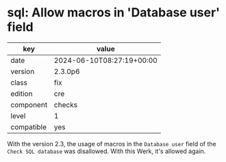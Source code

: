 [//]: # (werk v2)
# sql: Allow macros in 'Database user' field

key        | value
---------- | ---
date       | 2024-06-10T08:27:19+00:00
version    | 2.3.0p6
class      | fix
edition    | cre
component  | checks
level      | 1
compatible | yes

With the version 2.3, the usage of macros in the `Database user` field of
the `Check SQL database` was disallowed. With this Werk, it's allowed again.
